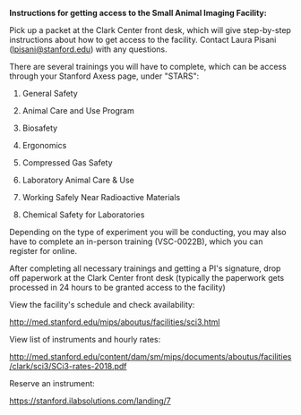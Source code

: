 **Instructions for getting access to the Small Animal Imaging Facility:**

Pick up a packet at the Clark Center front desk, which will give step-by-step instructions about how to get access to the facility.  Contact Laura Pisani (lpisani@stanford.edu) with any questions.  

There are several trainings you will have to complete, which can be access through your Stanford Axess page, under "STARS": 

1. General Safety

2. Animal Care and Use Program

3. Biosafety

4. Ergonomics

5. Compressed Gas Safety

6. Laboratory Animal Care & Use

7. Working Safely Near Radioactive Materials

8. Chemical Safety for Laboratories

Depending on the type of experiment you will be conducting, you may also have to complete an in-person training (VSC-0022B),
which you can register for online.

After completing all necessary trainings and getting a PI's signature, drop off paperwork at the Clark Center front desk (typically the paperwork gets processed in 24 hours to be granted access to the facility)

View the facility's schedule and check availability:

http://med.stanford.edu/mips/aboutus/facilities/sci3.html

View list of instruments and hourly rates:

http://med.stanford.edu/content/dam/sm/mips/documents/aboutus/facilities/clark/sci3/SCi3-rates-2018.pdf

Reserve an instrument: 

https://stanford.ilabsolutions.com/landing/7




